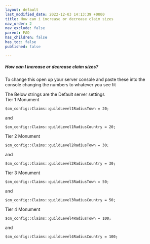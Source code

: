 ```yaml
---
layout: default
last_modified_date: 2022-12-03 14:13:39 +0000
title: How can i increase or decrease claim sizes
nav_order: 2
nav_exclude: false
parent: FAQ
has_children: false
has_toc: false
published: false

---
```

##### How can I increase or decrease claim sizes?

To change this open up your server console and paste these into the console changing the numbers to whatever you see fit

The Below strings are the Default server settings  
Tier 1 Monument

    $cm_config::Claims::guildLevel1RadiusTown = 20;

and

    $cm_config::Claims::guildLevel1RadiusCountry = 20;

Tier 2 Monument

    $cm_config::Claims::guildLevel2RadiusTown = 30;

and

    $cm_config::Claims::guildLevel2RadiusCountry = 30;

Tier 3 Monument

    $cm_config::Claims::guildLevel3RadiusTown = 50;

 and

    $cm_config::Claims::guildLevel3RadiusCountry = 50;

 Tier 4 Monument

    $cm_config::Claims::guildLevel4RadiusTown = 100;

  and

    $cm_config::Claims::guildLevel4RadiusCountry = 100;